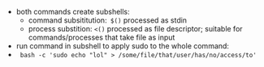 - both commands create subshells:
	- command subsititution:`` $()`` processed as stdin
	- process substition: ``<()`` processed as file descriptor; suitable for commands/processes that take file as input
- run command in subshell to apply sudo to the whole command:
- `` bash -c 'sudo echo "lol" > /some/file/that/user/has/no/access/to'``